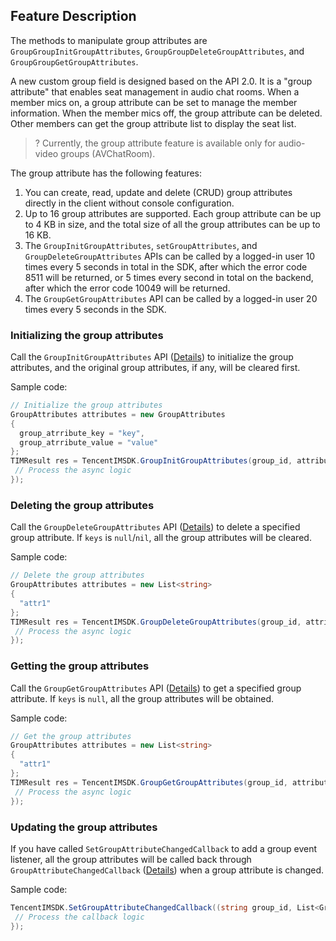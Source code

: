 ## Feature Description
The methods to manipulate group attributes are `GroupGroupInitGroupAttributes`, `GroupGroupDeleteGroupAttributes`, and `GroupGroupGetGroupAttributes`.

A new custom group field is designed based on the API 2.0. It is a "group attribute" that enables seat management in audio chat rooms. When a member mics on, a group attribute can be set to manage the member information. When the member mics off, the group attribute can be deleted. Other members can get the group attribute list to display the seat list.

> ? Currently, the group attribute feature is available only for audio-video groups (AVChatRoom).

The group attribute has the following features:
1. You can create, read, update and delete (CRUD) group attributes directly in the client without console configuration.
2. Up to 16 group attributes are supported. Each group attribute can be up to 4 KB in size, and the total size of all the group attributes can be up to 16 KB.
3. The `GroupInitGroupAttributes`, `setGroupAttributes`, and `GroupDeleteGroupAttributes` APIs can be called by a logged-in user 10 times every 5 seconds in total in the SDK, after which the error code 8511 will be returned, or 5 times every second in total on the backend, after which the error code 10049 will be returned.
4. The `GroupGetGroupAttributes` API can be called by a logged-in user 20 times every 5 seconds in the SDK.

### Initializing the group attributes
Call the `GroupInitGroupAttributes` API ([Details](https://comm.qq.com/im/doc/unity/en/api/GroupApi/GroupInitGroupAttributes.html)) to initialize the group attributes, and the original group attributes, if any, will be cleared first.

Sample code:



```c#
// Initialize the group attributes
GroupAttributes attributes = new GroupAttributes
{
  group_atrribute_key = "key",
  group_atrribute_value = "value"
};
TIMResult res = TencentIMSDK.GroupInitGroupAttributes(group_id, attributes, (int code, string desc, string user_data)=>{
 // Process the async logic
});
```


### Deleting the group attributes

Call the `GroupDeleteGroupAttributes` API ([Details](https://comm.qq.com/im/doc/unity/en/api/GroupApi/GroupDeleteGroupAttributes.html)) to delete a specified group attribute. If `keys` is `null`/`nil`, all the group attributes will be cleared.

Sample code:



```c#
// Delete the group attributes
GroupAttributes attributes = new List<string>
{
  "attr1"
};
TIMResult res = TencentIMSDK.GroupDeleteGroupAttributes(group_id, attributes, (int code, string desc, string user_data)=>{
 // Process the async logic
});
```


### Getting the group attributes

Call the `GroupGetGroupAttributes` API ([Details](https://comm.qq.com/im/doc/unity/en/api/GroupApi/GroupGetGroupAttributes.html)) to get a specified group attribute. If `keys` is `null`, all the group attributes will be obtained.

Sample code:



```c#
// Get the group attributes
GroupAttributes attributes = new List<string>
{
  "attr1"
};
TIMResult res = TencentIMSDK.GroupGetGroupAttributes(group_id, attributes, (int code, string desc, List<GroupAttributes> attributes, string user_data)=>{
 // Process the async logic
});
```


### Updating the group attributes

If you have called `SetGroupAttributeChangedCallback` to add a group event listener, all the group attributes will be called back through `GroupAttributeChangedCallback` ([Details](https://comm.qq.com/im/doc/unity/en/callback/GroupAttributeChangedCallback.html)) when a group attribute is changed.

Sample code:



```c#
TencentIMSDK.SetGroupAttributeChangedCallback((string group_id, List<GroupAttributes> group_attributes, string user_data)=>{
 // Process the callback logic
});
```

